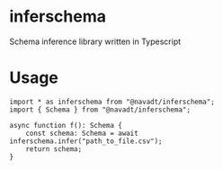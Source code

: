 # inferschema

Schema inference library written in Typescript

# Usage

```
import * as inferschema from "@navadt/inferschema";
import { Schema } from "@navadt/inferschema";

async function f(): Schema {
    const schema: Schema = await inferschema.infer("path_to_file.csv");
    return schema;
}
```
